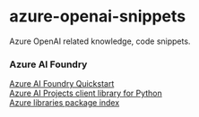 # azure-openai-snippets
Azure OpenAI related knowledge, code snippets.

### Azure AI Foundry
[Azure AI Foundry Quickstart](https://ai.azure.com/doc/azure/ai-foundry/quickstarts/get-started-code?tid=9f902b8a-4ce6-49cf-806d-23949689e053)  
[Azure AI Projects client library for Python](https://github.com/Azure/azure-sdk-for-python/tree/main/sdk/ai/azure-ai-projects)  
[Azure libraries package index](https://learn.microsoft.com/en-us/azure/developer/python/sdk/azure-sdk-library-package-index?view=azure-python-preview)  
